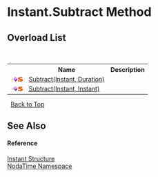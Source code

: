 # Instant.Subtract Method 
 


## Overload List
&nbsp;<table><tr><th></th><th>Name</th><th>Description</th></tr><tr><td>![Public method](media/pubmethod.gif "Public method")![Static member](media/static.gif "Static member")</td><td><a href="M_NodaTime_Instant_Subtract">Subtract(Instant, Duration)</a></td><td /></tr><tr><td>![Public method](media/pubmethod.gif "Public method")![Static member](media/static.gif "Static member")</td><td><a href="M_NodaTime_Instant_Subtract_1">Subtract(Instant, Instant)</a></td><td /></tr></table>&nbsp;
<a href="#instant.subtract-method">Back to Top</a>

## See Also


#### Reference
<a href="T_NodaTime_Instant">Instant Structure</a><br /><a href="N_NodaTime">NodaTime Namespace</a><br />